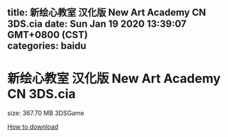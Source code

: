 
title: 新绘心教室 汉化版 New Art Academy CN 3DS.cia
date: Sun Jan 19 2020 13:39:07 GMT+0800 (CST)    
categories: baidu
---

# 新绘心教室 汉化版 New Art Academy CN 3DS.cia
size: 367.70 MB
 3DSGame
 

[How to download](https://bpcam.bemobtrk.com/go/2ceec3aa-1ca2-46d6-b9ff-aaa5c184517c?jno=5308)